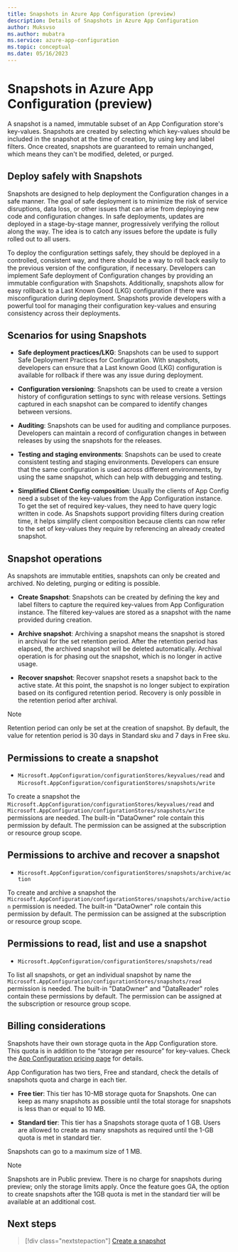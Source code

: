 ```yaml
---
title: Snapshots in Azure App Configuration (preview)
description: Details of Snapshots in Azure App Configuration
author: Muksvso
ms.author: mubatra
ms.service: azure-app-configuration
ms.topic: conceptual 
ms.date: 05/16/2023
---
```


# Snapshots in Azure App Configuration (preview)

A snapshot is a named, immutable subset of an App Configuration store's key-values. Snapshots are created by selecting which key-values should be included in the snapshot at the time of creation, by using key and label filters. Once created, snapshots are guaranteed to remain unchanged, which means they can't be modified, deleted, or purged.

## Deploy safely with Snapshots

Snapshots are designed to help deployment the Configuration changes in a safe manner. The goal of safe deployment is to minimize the risk of service disruptions, data loss, or other issues that can arise from deploying new code and configuration changes. In safe deployments, updates are deployed in a stage-by-stage manner, progressively verifying the rollout along the way. The idea is to catch any issues before the update is fully rolled out to all users.

To deploy the configuration settings safely, they should be deployed in a controlled, consistent way, and there should be a way to roll back easily to the previous version of the configuration, if necessary. Developers can implement Safe deployment of Configuration changes by providing an immutable configuration with Snapshots. Additionally, snapshots allow for easy rollback to a Last Known Good (LKG) configuration if there was misconfiguration during deployment. Snapshots provide developers with a powerful tool for managing their configuration key-values and ensuring consistency across their deployments.

## Scenarios for using Snapshots

* **Safe deployment practices/LKG**: Snapshots can be used to support Safe Deployment Practices for Configuration. With snapshots, developers can ensure that a Last known Good (LKG) configuration is available for rollback if there was any issue during deployment.

* **Configuration versioning**: Snapshots can be used to create a version history of configuration settings to sync with release versions. Settings captured in each snapshot can be compared to identify changes between versions.

* **Auditing**: Snapshots can be used for auditing and compliance purposes. Developers can maintain a record of configuration changes in between releases by using the snapshots for the releases.

* **Testing and staging environments**: Snapshots can be used to create consistent testing and staging environments. Developers can ensure that the same configuration is used across different environments, by using the same snapshot, which can help with debugging and testing.

* **Simplified Client Config composition**: Usually the clients of App Config need a subset of the key-values from the App Configuration instance. To get the set of required key-values, they need to have query logic written in code. As Snapshots support providing filters during creation time, it helps simplify client composition because clients can now refer to the set of key-values they require by referencing an already created snapshot.

## Snapshot operations

As snapshots are immutable entities, snapshots can only be created and archived. No deleting, purging or editing is possible.  

* **Create Snapshot**: Snapshots can be created by defining the key and label filters to capture the required key-values from App Configuration instance. The filtered key-values are stored as a snapshot with the name provided during creation.  

* **Archive snapshot**: Archiving a snapshot means the snapshot is stored in archival for the set retention period. After the retention period has elapsed, the archived snapshot will be deleted automatically. Archival operation is for phasing out the snapshot, which is no longer in active usage.

* **Recover snapshot**: Recover snapshot resets a snapshot back to the active state. At this point, the snapshot is no longer subject to expiration based on its configured retention period. Recovery is only possible in the retention period after archival.

> [!NOTE]
> Retention period can only be set at the creation of snapshot. By default, the value for retention period is 30 days in Standard sku and 7 days in Free sku.

## Permissions to create a snapshot

- `Microsoft.AppConfiguration/configurationStores/keyvalues/read` and `Microsoft.AppConfiguration/configurationStores/snapshots/write`

To create a snapshot the `Microsoft.AppConfiguration/configurationStores/keyvalues/read` and `Microsoft.AppConfiguration/configurationStores/snapshots/write` permissions are needed. The built-in "DataOwner" role contain this permission by default. The permission can be assigned at the subscription or resource group scope.

## Permissions to archive and recover a snapshot

- `Microsoft.AppConfiguration/configurationStores/snapshots/archive/action`

To create and archive a snapshot the `Microsoft.AppConfiguration/configurationStores/snapshots/archive/action` permission is needed. The built-in "DataOwner" role contain this permission by default. The permission can be assigned at the subscription or resource group scope.

## Permissions to read, list and use a snapshot

- `Microsoft.AppConfiguration/configurationStores/snapshots/read`

To list all snapshots, or get an individual snapshot by name the `Microsoft.AppConfiguration/configurationStores/snapshots/read` permission is needed. The built-in "DataOwner" and "DataReader" roles contain these permissions by default. The permission can be assigned at the subscription or resource group scope.

## Billing considerations

Snapshots have their own storage quota in the App Configuration store. This quota is in addition to the “storage per resource” for key-values. Check the [App Configuration pricing page](https://azure.microsoft.com/pricing/details/app-configuration/) for details.

App Configuration has two tiers, Free and standard, check the details of snapshots quota and charge in each tier.

* **Free tier**: This tier has 10-MB storage quota for Snapshots. One can keep as many snapshots as possible until the total storage for snapshots is less than or equal to 10 MB.

* **Standard tier**: This tier has a Snapshots storage quota of 1 GB. Users are allowed to create as many snapshots as required until the 1-GB quota is met in standard tier.

Snapshots can go to a maximum size of 1 MB.

> [!NOTE]
> Snapshots are in Public preview. There is no charge for snapshots during preview; only the storage limits apply. Once the feature goes GA, the option to create snapshots after the 1GB quota is met in the standard tier will be available at an additional cost.

## Next steps

> [!div class="nextstepaction"]
> [Create a snapshot](./howto-create-snapshots.md)  

